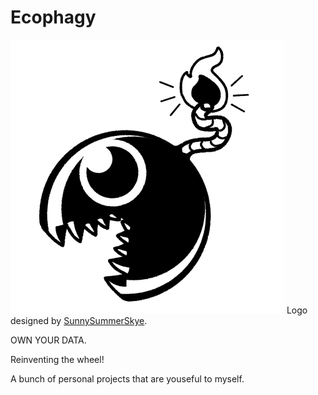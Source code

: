 # Ecophagy

![Ecophagy](./ecophagy.png)
Logo designed by [SunnySummerSkye](https://www.instagram.com/sunnysummerskye/).

OWN YOUR DATA.

Reinventing the wheel!

A bunch of personal projects that are youseful to myself.

